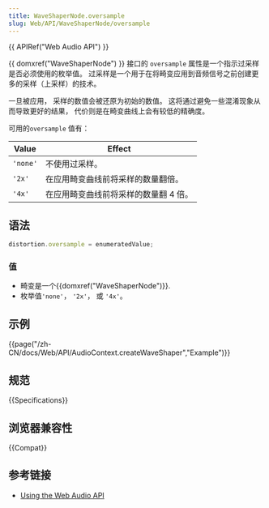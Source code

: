 ```yaml
---
title: WaveShaperNode.oversample
slug: Web/API/WaveShaperNode/oversample
---
```

{{ APIRef("Web Audio API") }}

{{ domxref("WaveShaperNode") }} 接口的 `oversample` 属性是一个指示过采样是否必须使用的枚举值。 过采样是一个用于在将畸变应用到音频信号之前创建更多的采样（上采样）的技术。

一旦被应用， 采样的数值会被还原为初始的数值。 这将通过避免一些混淆现象从而导致更好的结果， 代价则是在畸变曲线上会有较低的精确度。

可用的`oversample` 值有：

| Value    | Effect                                |
| -------- | ------------------------------------- |
| `'none'` | 不使用过采样。                        |
| `'2x'`   | 在应用畸变曲线前将采样的数量翻倍。    |
| `'4x'`   | 在应用畸变曲线前将采样的数量翻 4 倍。 |

## 语法

```js
distortion.oversample = enumeratedValue;
```

### 值

- 畸变是一个{{domxref("WaveShaperNode")}}.
- 枚举值`'none'`， `'2x'`， 或 `'4x'`。

## 示例

{{page("/zh-CN/docs/Web/API/AudioContext.createWaveShaper","Example")}}

## 规范

{{Specifications}}

## 浏览器兼容性

{{Compat}}

## 参考链接

- [Using the Web Audio API](/zh-CN/docs/Web_Audio_API/Using_Web_Audio_API)
